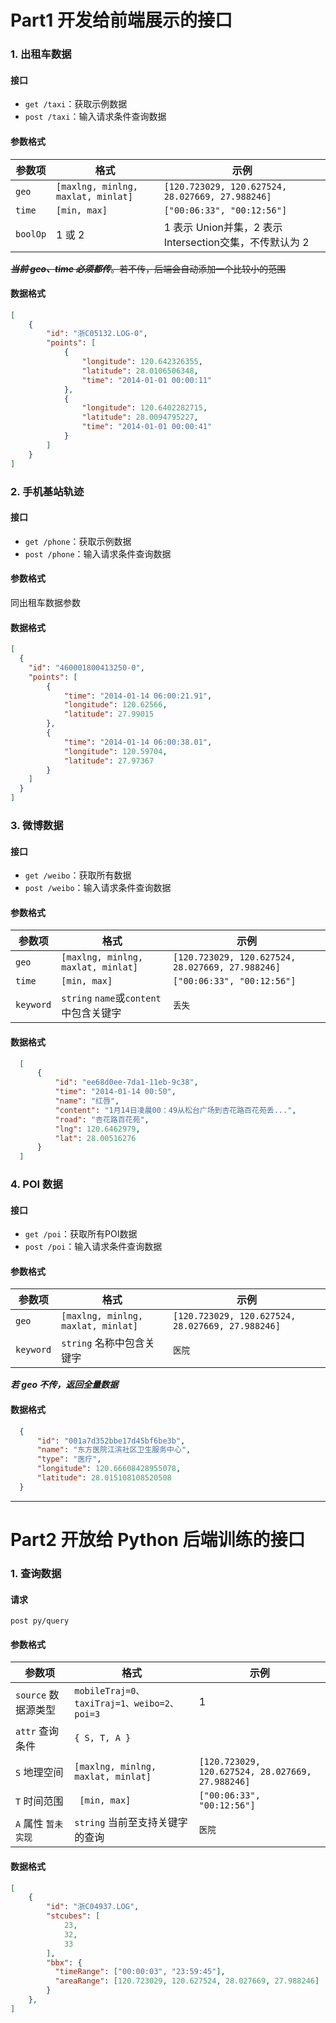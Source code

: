 # Part1 开发给前端展示的接口

### 1. 出租车数据

#### 接口
- `get /taxi`：获取示例数据
- `post /taxi`：输入请求条件查询数据

#### 参数格式

| 参数项   | 格式                               | 示例                                                    |
| -------- | ---------------------------------- | ------------------------------------------------------- |
| `geo`    | `[maxlng, minlng, maxlat, minlat]` | `[120.723029, 120.627524, 28.027669, 27.988246]`        |
| `time`   | `[min, max]`                       | `["00:06:33", "00:12:56"]`                              |
| `boolOp` | 1 或 2                             | 1 表示 Union并集，2 表示 Intersection交集，不传默认为 2 |

~~***当前 geo、time 必须都传***。若不传，后端会自动添加一个比较小的范围~~

#### 数据格式
```json
[
    {
        "id": "浙C05132.LOG-0",
        "points": [
            {
                "longitude": 120.642326355,
                "latitude": 28.0106506348,
                "time": "2014-01-01 00:00:11"
            },
            {
                "longitude": 120.6402282715,
                "latitude": 28.0094795227,
                "time": "2014-01-01 00:00:41"
            }
        ]
    }
]
```

### 2. 手机基站轨迹

#### 接口
- `get /phone`：获取示例数据
- `post /phone`：输入请求条件查询数据

#### 参数格式
同出租车数据参数

#### 数据格式
```json
[
  {
    "id": "460001800413250-0",
    "points": [
        {
            "time": "2014-01-14 06:00:21.91",
            "longitude": 120.62566,
            "latitude": 27.99015
        },
        {
            "time": "2014-01-14 06:00:38.01",
            "longitude": 120.59704,
            "latitude": 27.97367
        }
    ]
  }
]
```

### 3. 微博数据
#### 接口
- `get /weibo`：获取所有数据
- `post /weibo`：输入请求条件查询数据

#### 参数格式

| 参数项   | 格式                               | 示例                                                    |
| -------- | ---------------------------------- | ------------------------------------------------------- |
| `geo`    | `[maxlng, minlng, maxlat, minlat]` | `[120.723029, 120.627524, 28.027669, 27.988246]`        |
| `time`   | `[min, max]`                       | `["00:06:33", "00:12:56"]`                              |
| `keyword`    | `string`  `name`或`content`中包含关键字 | `丢失`  |


#### 数据格式
```json
  [
      {
          "id": "ee68d0ee-7da1-11eb-9c38",
          "time": "2014-01-14 00:50",
          "name": "红唇",
          "content": "1月14日凌晨00：49从松台广场到杏花路百花苑丢...",
          "road": "杏花路百花苑",
          "lng": 120.6462979,
          "lat": 28.00516276
      }
  ]
```

### 4. POI 数据
#### 接口
- `get /poi`：获取所有POI数据
- `post /poi`：输入请求条件查询数据
#### 参数格式

| 参数项   | 格式                               | 示例                                                    |
| -------- | ---------------------------------- | ------------------------------------------------------- |
| `geo`    | `[maxlng, minlng, maxlat, minlat]` | `[120.723029, 120.627524, 28.027669, 27.988246]`        |
| `keyword`    | `string`   名称中包含关键字 | `医院`    |

***若 geo 不传，返回全量数据***

#### 数据格式
```json
  {
      "id": "001a7d352bbe17d45bf6be3b",
      "name": "东方医院江滨社区卫生服务中心",
      "type": "医疗",
      "longitude": 120.66608428955078,
      "latitude": 28.015108108520508
  }
```

---

# Part2 开放给 Python 后端训练的接口

### 1. 查询数据

#### 请求
`post py/query`

#### 参数格式
| 参数项   | 格式                               | 示例                                                    |
| -------- | ---------------------------------- | --------------------------------------------------- |
| `source`  数据源类型  | `mobileTraj=0、taxiTraj=1、weibo=2、poi=3` |  1  |
| `attr`  查询条件 | `{ S, T, A }`|  |
|  `S`   地理空间 | `[maxlng, minlng, maxlat, minlat]` | `[120.723029, 120.627524, 28.027669, 27.988246]` |
|  `T`   时间范围 | ` [min, max]` | `["00:06:33", "00:12:56"]` |
|  `A`   属性 `暂未实现` | `string`   当前至支持关键字的查询 | `医院` |

#### 数据格式

```json
[
    {
        "id": "浙C04937.LOG",
        "stcubes": [
            23,
            32,
            33
        ],
        "bbx": {
          "timeRange": ["00:00:03", "23:59:45"],
          "areaRange": [120.723029, 120.627524, 28.027669, 27.988246]
        }
    },
]
```

<!-- 
### 2. 输入一个数据源和一个 cube ID，返回该数据源内经过该 cube 的数据 id 列表
#### 请求
`post py/queryIdInCube`

#### 参数格式
| 参数项   | 格式                               | 示例                                                    |
| -------- | ---------------------------------- | --------------------------------------------------- |
| `source`  数据源类型  | `mobileTraj=0、taxiTraj=1、poi=2、weibo=3` |  0  |
| `id`  cube id  | `string`|  `12`  |

#### 数据格式
```json
[
  "浙C04937.LOG",
  "浙C08132.LOG",
  "浙C07313.LOG",
  ...
]
``` -->


<!-- 
### 3. 输入一个ID、一个box，返回这个源内对应ID的数据是否在box内

#### 请求
`post py/box`

#### 参数格式

| 参数项   | 格式                               | 示例                                                    |
| :------- | ---------------------------------- | --------------------------------------------------- |
| `source`  数据源类型  | `mobileTraj、taxiTraj、poi、weibo` |  `taxiTraj`  |
| `id`  数据id  | `string`|  `浙C04937.LOG`  |
| `bbox`  范围  | 时空范围 |  |
| - `timeRange` | ` [min, max]` | `["00:06:33", "00:12:56"]` |
| - `areaRange` | `[maxlng, minlng, maxlat, minlat]` | `[120.723029, 120.627524, 28.027669, 27.988246]` |

#### 数据格式 
-->
